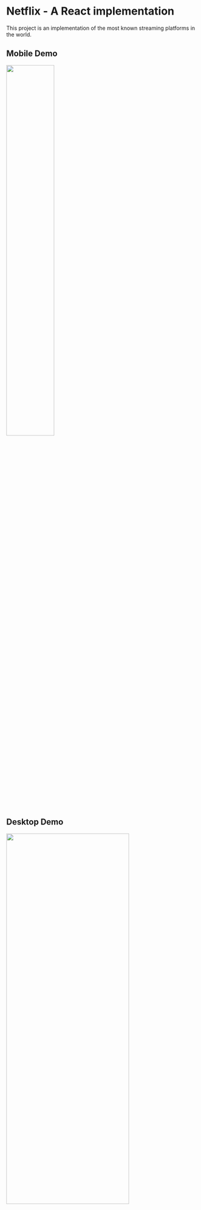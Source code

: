 # Netflix - A React implementation

This project is an implementation of the most known streaming platforms in the world.

## Mobile Demo

<img src="resources/netflix_mobile.gif" height="50%" width="50%"/>

## Desktop Demo

<img src="resources/netflix_desktop.gif" height="50%" width="80%"/>

## Technologies

* React 16.9 with Hooks (Typescript based)
* Redux
* React Router
* Sass
* React app rewired (+ webpack override)

## Dependencies

This project dependends on my other repository ([Golang media provider](https://github.com/thealmarques/golang-media-server-provider)) to serve media files in order to reproduce videos.


## Installation

Clone this repository into your local PC and run

```node
npm install
```

## Usage

To run the application just run the following command
```node
npm start
```

## Todo

[] Add static transitions

[] Refactor carousel slider

[] Complete BEM Methodology in Sass (missing dashboard and carousel components)

## Contributing
Pull requests are welcome. For major changes, please open an issue first to discuss what you would like to change.

## License
[MIT](https://choosealicense.com/licenses/mit/)
